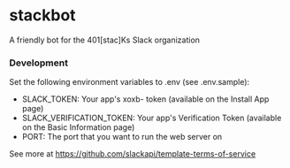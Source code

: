 # stackbot
A friendly bot for the 401[stac]Ks Slack organization

### Development
Set the following environment variables to .env (see .env.sample):
* SLACK_TOKEN: Your app's xoxb- token (available on the Install App page)
* SLACK_VERIFICATION_TOKEN: Your app's Verification Token (available on the Basic Information page)
* PORT: The port that you want to run the web server on

See more at https://github.com/slackapi/template-terms-of-service
